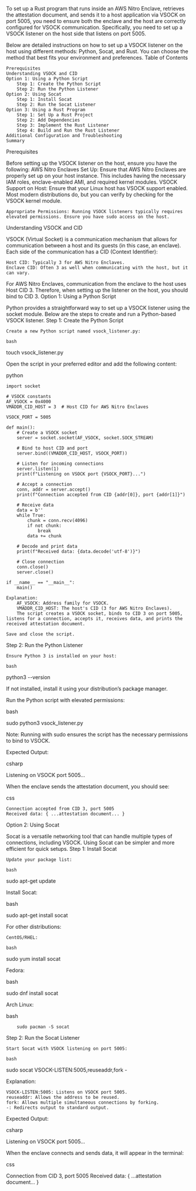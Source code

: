 To set up a Rust program that runs inside an AWS Nitro Enclave, retrieves the attestation document, and sends it to a host application via VSOCK on port 5005, you need to ensure both the enclave and the host are correctly configured for VSOCK communication. Specifically, you need to set up a VSOCK listener on the host side that listens on port 5005.

Below are detailed instructions on how to set up a VSOCK listener on the host using different methods: Python, Socat, and Rust. You can choose the method that best fits your environment and preferences.
Table of Contents

    Prerequisites
    Understanding VSOCK and CID
    Option 1: Using a Python Script
        Step 1: Create the Python Script
        Step 2: Run the Python Listener
    Option 2: Using Socat
        Step 1: Install Socat
        Step 2: Run the Socat Listener
    Option 3: Using a Rust Program
        Step 1: Set Up a Rust Project
        Step 2: Add Dependencies
        Step 3: Implement the Rust Listener
        Step 4: Build and Run the Rust Listener
    Additional Configuration and Troubleshooting
    Summary

Prerequisites

Before setting up the VSOCK listener on the host, ensure you have the following:
    AWS Nitro Enclaves Set Up: Ensure that AWS Nitro Enclaves are properly set up on your host instance. 
    This includes having the necessary IAM roles, enclave-enabled AMI, and required kernel modules.
    VSOCK Support on Host: Ensure that your Linux host has VSOCK support enabled. Most modern distributions do, but you can verify by checking for the VSOCK kernel module.

    Appropriate Permissions: Running VSOCK listeners typically requires elevated permissions. Ensure you have sudo access on the host.

Understanding VSOCK and CID

VSOCK (Virtual Socket) is a communication mechanism that allows for communication between a host and its guests (in this case, an enclave). Each side of the communication has a CID (Context Identifier):

    Host CID: Typically 3 for AWS Nitro Enclaves.
    Enclave CID: Often 3 as well when communicating with the host, but it can vary.

For AWS Nitro Enclaves, communication from the enclave to the host uses Host CID 3. Therefore, when setting up the listener on the host, you should bind to CID 3.
Option 1: Using a Python Script

Python provides a straightforward way to set up a VSOCK listener using the socket module. Below are the steps to create and run a Python-based VSOCK listener.
Step 1: Create the Python Script

    Create a new Python script named vsock_listener.py:

    bash

touch vsock_listener.py

Open the script in your preferred editor and add the following content:

python

    import socket

    # VSOCK constants
    AF_VSOCK = 0x4000
    VMADDR_CID_HOST = 3  # Host CID for AWS Nitro Enclaves

    VSOCK_PORT = 5005

    def main():
        # Create a VSOCK socket
        server = socket.socket(AF_VSOCK, socket.SOCK_STREAM)
        
        # Bind to host CID and port
        server.bind((VMADDR_CID_HOST, VSOCK_PORT))
        
        # Listen for incoming connections
        server.listen(1)
        print(f"Listening on VSOCK port {VSOCK_PORT}...")
        
        # Accept a connection
        conn, addr = server.accept()
        print(f"Connection accepted from CID {addr[0]}, port {addr[1]}")
        
        # Receive data
        data = b''
        while True:
            chunk = conn.recv(4096)
            if not chunk:
                break
            data += chunk
        
        # Decode and print data
        print(f"Received data: {data.decode('utf-8')}")
        
        # Close connection
        conn.close()
        server.close()

    if __name__ == "__main__":
        main()

    Explanation:
        AF_VSOCK: Address family for VSOCK.
        VMADDR_CID_HOST: The host's CID (3 for AWS Nitro Enclaves).
        The script creates a VSOCK socket, binds to CID 3 on port 5005, listens for a connection, accepts it, receives data, and prints the received attestation document.

    Save and close the script.

Step 2: Run the Python Listener

    Ensure Python 3 is installed on your host:

    bash

python3 --version

If not installed, install it using your distribution’s package manager.

Run the Python script with elevated permissions:

bash

sudo python3 vsock_listener.py

Note: Running with sudo ensures the script has the necessary permissions to bind to VSOCK.

Expected Output:

csharp

Listening on VSOCK port 5005...

When the enclave sends the attestation document, you should see:

css

    Connection accepted from CID 3, port 5005
    Received data: { ...attestation document... }

Option 2: Using Socat

Socat is a versatile networking tool that can handle multiple types of connections, including VSOCK. Using Socat can be simpler and more efficient for quick setups.
Step 1: Install Socat

    Update your package list:

    bash

sudo apt-get update

Install Socat:

bash

sudo apt-get install socat

For other distributions:

    CentOS/RHEL:

    bash

sudo yum install socat

Fedora:

bash

sudo dnf install socat

Arch Linux:

bash

        sudo pacman -S socat

Step 2: Run the Socat Listener

    Start Socat with VSOCK listening on port 5005:

    bash

sudo socat VSOCK-LISTEN:5005,reuseaddr,fork -

Explanation:

    VSOCK-LISTEN:5005: Listens on VSOCK port 5005.
    reuseaddr: Allows the address to be reused.
    fork: Allows multiple simultaneous connections by forking.
    -: Redirects output to standard output.

Expected Output:

csharp

Listening on VSOCK port 5005...

When the enclave connects and sends data, it will appear in the terminal:

css

Connection from CID 3, port 5005
Received data: { ...attestation document... }

